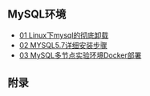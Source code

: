 ## MySQL环境

- [01 Linux下mysql的彻底卸载](01-Linux-mysql5.7-uninstall.md)
- [02 MYSQL5.7详细安装步骤](Linxu-MYSQL5.7-install.md)
- [03 MySQL多节点实验环境Docker部署](MySQL-mutli-node-Docker-deploy.md)


## 附录